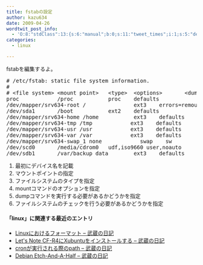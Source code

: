 ```yaml
---
title: fstabの設定
author: kazu634
date: 2009-04-26
wordtwit_post_info:
  - 'O:8:"stdClass":13:{s:6:"manual";b:0;s:11:"tweet_times";i:1;s:5:"delay";i:0;s:7:"enabled";i:1;s:10:"separation";s:2:"60";s:7:"version";s:3:"3.7";s:14:"tweet_template";b:0;s:6:"status";i:2;s:6:"result";a:0:{}s:13:"tweet_counter";i:2;s:13:"tweet_log_ids";a:1:{i:0;i:4575;}s:9:"hash_tags";a:0:{}s:8:"accounts";a:1:{i:0;s:7:"kazu634";}}'
categories:
  - linux

---
```

<div class="section">
<p>
    fstabを編集するよ。
</p>
  
<pre class="syntax-highlight">
<span class="synComment"># /etc/fstab: static file system information.</span>
<span class="synComment">#</span>
<span class="synComment"># &#60;file system&#62; &#60;mount point&#62;   &#60;type&#62;  &#60;options&#62;       &#60;dump&#62;  &#60;pass&#62;</span>
proc            /proc           proc    defaults        <span class="synConstant"></span>       <span class="synConstant"></span>
/dev/mapper/srv634-root /               ext3    <span class="synIdentifier">errors</span>=remount-ro <span class="synConstant"></span>       <span class="synConstant">1</span>
/dev/sda1       /boot           ext2    defaults        <span class="synConstant"></span>       <span class="synConstant">2</span>
/dev/mapper/srv634-home /home           ext3    defaults        <span class="synConstant"></span>       <span class="synConstant">2</span>
/dev/mapper/srv634-tmp /tmp            ext3    defaults        <span class="synConstant"></span>       <span class="synConstant">2</span>
/dev/mapper/srv634-usr /usr            ext3    defaults        <span class="synConstant"></span>       <span class="synConstant">2</span>
/dev/mapper/srv634-var /var            ext3    defaults        <span class="synConstant"></span>       <span class="synConstant">2</span>
/dev/mapper/srv634-swap_1 none            swap    sw              <span class="synConstant"></span>       <span class="synConstant"></span>
/dev/scd0       /media/cdrom0   udf,iso9660 user,noauto     <span class="synConstant"></span>       <span class="synConstant"></span>
/dev/sdb1       /var/backup_data        ext3    defaults        <span class="synConstant"></span>       <span class="synConstant">2</span>
</pre>
  
<ol>
<li>
      最初にデバイス名を記載
</li>
<li>
      マウントポイントの指定
</li>
<li>
      ファイルシステムのタイプを指定
</li>
<li>
      mountコマンドのオプションを指定
</li>
<li>
      dumpコマンドを実行する必要があるかどうかを指定
</li>
<li>
      ファイルシステムのチェックを行う必要があるかどうかを指定
</li>
</ol>
  
<h4>
    「linux」に関連する最近のエントリ
</h4>
  
<ul>
<li>
<a href="http://d.hatena.ne.jp/sirocco634/20090425/1240663786" onclick="__gaTracker('send', 'event', 'outbound-article', 'http://d.hatena.ne.jp/sirocco634/20090425/1240663786', ' Linuxにおけるフォーマット &#8211; 武蔵の日記');" target="_blank"> Linuxにおけるフォーマット &#8211; 武蔵の日記</a>
</li>
<li>
<a href="http://d.hatena.ne.jp/sirocco634/20090419/1240133215" onclick="__gaTracker('send', 'event', 'outbound-article', 'http://d.hatena.ne.jp/sirocco634/20090419/1240133215', ' Let\'s Note CF-R4にXubuntuをインストールする &#8211; 武蔵の日記');" target="_blank"> Let's Note CF-R4にXubuntuをインストールする &#8211; 武蔵の日記</a>
</li>
<li>
<a href="http://d.hatena.ne.jp/sirocco634/20090412/1239540790" onclick="__gaTracker('send', 'event', 'outbound-article', 'http://d.hatena.ne.jp/sirocco634/20090412/1239540790', ' cronが実行される際のpath &#8211; 武蔵の日記');" target="_blank"> cronが実行される際のpath &#8211; 武蔵の日記</a>
</li>
<li>
<a href="http://d.hatena.ne.jp/sirocco634/20090104/1231030860" onclick="__gaTracker('send', 'event', 'outbound-article', 'http://d.hatena.ne.jp/sirocco634/20090104/1231030860', ' Debian Etch-And-A-Half &#8211; 武蔵の日記');" target="_blank"> Debian Etch-And-A-Half &#8211; 武蔵の日記</a>
</li>
</ul>
</div>
